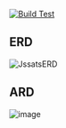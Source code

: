 [![Build Test](https://github.com/Jewelry-Sales-System-At-The-Store-SWP/BE/actions/workflows/main.yml/badge.svg)](https://github.com/Jewelry-Sales-System-At-The-Store-SWP/BE/actions/workflows/main.yml)
## ERD
![JssatsERD](https://github.com/user-attachments/assets/094bc56d-90f1-4cec-b956-12e1649ab857)
## ARD
![image](https://github.com/user-attachments/assets/f55850ac-9d45-4e07-843e-2c158c245d34)
